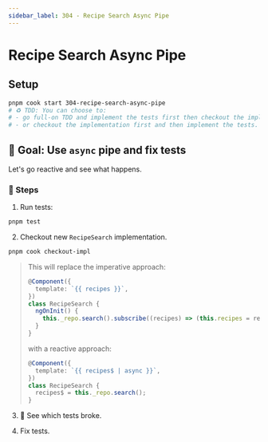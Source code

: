```yaml
---
sidebar_label: 304 - Recipe Search Async Pipe
---
```


# Recipe Search Async Pipe

## Setup

```sh
pnpm cook start 304-recipe-search-async-pipe
# ♻️ TDD: You can choose to:
# - go full-on TDD and implement the tests first then checkout the implementation later,
# - or checkout the implementation first and then implement the tests.
```

## 🎯 Goal: Use `async` pipe and fix tests

Let's go reactive and see what happens.

### 📝 Steps

1. Run tests:

```sh
pnpm test
```

2. Checkout new `RecipeSearch` implementation.

```sh
pnpm cook checkout-impl
```

> This will replace the imperative approach:
>
> ```ts
> @Component({
>   template: `{{ recipes }}`,
> })
> class RecipeSearch {
>   ngOnInit() {
>     this._repo.search().subscribe((recipes) => (this.recipes = recipes));
>   }
> }
> ```
>
> with a reactive approach:
>
> ```ts
> @Component({
>   template: `{{ recipes$ | async }}`,
> })
> class RecipeSearch {
>   recipes$ = this._repo.search();
> }
> ```

3. 👀 See which tests broke.

4. Fix tests.
